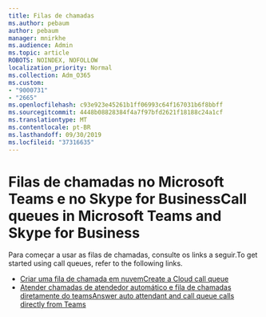 ```yaml
---
title: Filas de chamadas
ms.author: pebaum
author: pebaum
manager: mnirkhe
ms.audience: Admin
ms.topic: article
ROBOTS: NOINDEX, NOFOLLOW
localization_priority: Normal
ms.collection: Adm_O365
ms.custom:
- "9000731"
- "2665"
ms.openlocfilehash: c93e923e45261b1ff06993c64f167031b6f8bbff
ms.sourcegitcommit: 4448b08828384f4a7f97bfd2621f18188c24a1cf
ms.translationtype: MT
ms.contentlocale: pt-BR
ms.lasthandoff: 09/30/2019
ms.locfileid: "37316635"
---
```

# <a name="call-queues-in-microsoft-teams-and-skype-for-business"></a><span data-ttu-id="a97b5-102">Filas de chamadas no Microsoft Teams e no Skype for Business</span><span class="sxs-lookup"><span data-stu-id="a97b5-102">Call queues in Microsoft Teams and Skype for Business</span></span> 

<span data-ttu-id="a97b5-103">Para começar a usar as filas de chamadas, consulte os links a seguir.</span><span class="sxs-lookup"><span data-stu-id="a97b5-103">To get started using call queues, refer to the following links.</span></span>

- [<span data-ttu-id="a97b5-104">Criar uma fila de chamada em nuvem</span><span class="sxs-lookup"><span data-stu-id="a97b5-104">Create a Cloud call queue</span></span>](https://docs.microsoft.com/microsoftteams/create-a-phone-system-call-queue)
- [<span data-ttu-id="a97b5-105">Atender chamadas de atendedor automático e fila de chamadas diretamente do teams</span><span class="sxs-lookup"><span data-stu-id="a97b5-105">Answer auto attendant and call queue calls directly from Teams</span></span>](https://docs.microsoft.com/microsoftteams/answer-auto-attendant-and-call-queue-calls)